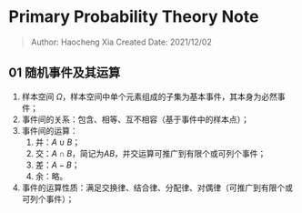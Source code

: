 # Primary Probability Theory Note

> Author: Haocheng Xia
> Created Date: 2021/12/02

## 01 随机事件及其运算

1. 样本空间 $\Omega$，样本空间中单个元素组成的子集为基本事件，其本身为必然事件；
2. 事件间的关系：包含、相等、互不相容（基于事件中的样本点）；
3. 事件间的运算：
   1. 并：$A \cup B$；
   2. 交：$A \cap B$，简记为$AB$，并交运算可推广到有限个或可列个事件；
   3. 差：$A - B$；
   4. 余：略。
4. 事件的运算性质：满足交换律、结合律、分配律、对偶律（可推广到有限个或可列个事件）；